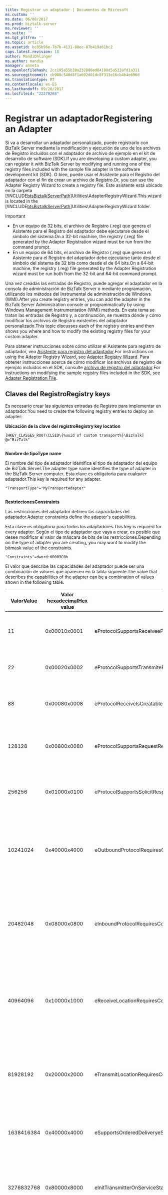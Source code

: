 ```yaml
---
title: Registrar un adaptador | Documentos de Microsoft
ms.custom: ''
ms.date: 06/08/2017
ms.prod: biztalk-server
ms.reviewer: ''
ms.suite: ''
ms.tgt_pltfrm: ''
ms.topic: article
ms.assetid: bc85b96e-7b7b-4131-88ec-87b419a61bc2
caps.latest.revision: 18
author: MandiOhlinger
ms.author: mandia
manager: anneta
ms.openlocfilehash: 2cc195a55b38a232880ed04108d5a533afd1a311
ms.sourcegitcommit: cb908c540d8f1a692d01dc8f313e16cb4b4e696d
ms.translationtype: MT
ms.contentlocale: es-ES
ms.lasthandoff: 09/20/2017
ms.locfileid: "22270268"
---
```

# <a name="registering-an-adapter"></a><span data-ttu-id="599c1-102">Registrar un adaptador</span><span class="sxs-lookup"><span data-stu-id="599c1-102">Registering an Adapter</span></span>
<span data-ttu-id="599c1-103">Si va a desarrollar un adaptador personalizado, puede registrarlo con BizTalk Server mediante la modificación y ejecución de uno de los archivos de Registro incluidos con el adaptador de archivo de ejemplo en el kit de desarrollo de software (SDK).</span><span class="sxs-lookup"><span data-stu-id="599c1-103">If you are developing a custom adapter, you can register it with BizTalk Server by modifying and running one of the registry files included with the sample file adapter in the software development kit (SDK).</span></span> <span data-ttu-id="599c1-104">O bien, puede usar el Asistente para el Registro del adaptador con el fin de crear un archivo de Registro.</span><span class="sxs-lookup"><span data-stu-id="599c1-104">Or, you can use the Adapter Registry Wizard to create a registry file.</span></span> <span data-ttu-id="599c1-105">Este asistente está ubicado en la carpeta [!INCLUDE[btsBiztalkServerPath](../includes/btsbiztalkserverpath-md.md)]Utilities\AdapterRegistryWizard.</span><span class="sxs-lookup"><span data-stu-id="599c1-105">This wizard is located in the [!INCLUDE[btsBiztalkServerPath](../includes/btsbiztalkserverpath-md.md)]Utilities\AdapterRegistryWizard folder.</span></span>  
  
> [!IMPORTANT]
>  -   <span data-ttu-id="599c1-106">En un equipo de 32 bits, el archivo de Registro (.reg) que genera el Asistente para el Registro del adaptador debe ejecutarse desde el símbolo del sistema.</span><span class="sxs-lookup"><span data-stu-id="599c1-106">On a 32-bit machine, the registry (.reg) file generated by the Adapter Registration wizard must be run from the command prompt.</span></span>  
> -   <span data-ttu-id="599c1-107">En un equipo de 64 bits, el archivo de Registro (.reg) que genera el Asistente para el Registro del adaptador debe ejecutarse tanto desde el símbolo del sistema de 32 bits como desde el de 64 bits.</span><span class="sxs-lookup"><span data-stu-id="599c1-107">On a 64-bit machine, the registry (.reg) file generated by the Adapter Registration wizard must be run both from the 32-bit and 64-bit command prompt.</span></span>  
  
 <span data-ttu-id="599c1-108">Una vez creadas las entradas de Registro, puede agregar el adaptador en la consola de administración de BizTalk Server o mediante programación, utilizando los métodos del Instrumental de administración de Windows (WMI).</span><span class="sxs-lookup"><span data-stu-id="599c1-108">After you create registry entries, you can add the adapter in the BizTalk Server Administration console or programmatically by using Windows Management Instrumentation (WMI) methods.</span></span> <span data-ttu-id="599c1-109">En este tema se tratan las entradas de Registro y, a continuación, se muestra dónde y cómo modificar los archivos de Registro existentes del adaptador personalizado.</span><span class="sxs-lookup"><span data-stu-id="599c1-109">This topic discusses each of the registry entries and then shows you where and how to modify the existing registry files for your custom adapter.</span></span>  
  
 <span data-ttu-id="599c1-110">Para obtener instrucciones sobre cómo utilizar el Asistente para registro de adaptador, vea [Asistente para registro del adaptador](../core/adapter-registry-wizard.md).</span><span class="sxs-lookup"><span data-stu-id="599c1-110">For instructions on using the Adapter Registry Wizard, see [Adapter Registry Wizard](../core/adapter-registry-wizard.md).</span></span> <span data-ttu-id="599c1-111">Para obtener instrucciones acerca de cómo modificar los archivos de registro de ejemplo incluidos en el SDK, consulte [archivo de registro del adaptador](../core/adapter-registration-file.md).</span><span class="sxs-lookup"><span data-stu-id="599c1-111">For instructions on modifying the sample registry files included in the SDK, see [Adapter Registration File](../core/adapter-registration-file.md).</span></span>  
  
## <a name="registry-keys"></a><span data-ttu-id="599c1-112">Claves del Registro</span><span class="sxs-lookup"><span data-stu-id="599c1-112">Registry keys</span></span>  
 <span data-ttu-id="599c1-113">Es necesario crear las siguientes entradas de Registro para implementar un adaptador:</span><span class="sxs-lookup"><span data-stu-id="599c1-113">You need to create the following registry entries to deploy an adapter:</span></span>  
  
 <span data-ttu-id="599c1-114">**Ubicación de la clave del registro**</span><span class="sxs-lookup"><span data-stu-id="599c1-114">**Registry key location**</span></span>  
  
```  
[HKEY_CLASSES_ROOT\CLSID\{%uuid of custom transport%}\BizTalk]  
@="BizTalk"  
  
```  
  
 <span data-ttu-id="599c1-115">**Nombre de tipo**</span><span class="sxs-lookup"><span data-stu-id="599c1-115">**Type name**</span></span>  
  
 <span data-ttu-id="599c1-116">El nombre del tipo de adaptador identifica el tipo de adaptador del equipo de BizTalk Server.</span><span class="sxs-lookup"><span data-stu-id="599c1-116">The adapter type name identifies the type of adapter in the BizTalk Server computer.</span></span> <span data-ttu-id="599c1-117">Esta clave es obligatoria para cualquier adaptador.</span><span class="sxs-lookup"><span data-stu-id="599c1-117">This key is required for any adapter.</span></span>  
  
```  
"TransportType"="MyTransportAdapter"  
  
```  
  
 <span data-ttu-id="599c1-118">**Restricciones**</span><span class="sxs-lookup"><span data-stu-id="599c1-118">**Constraints**</span></span>  
  
 <span data-ttu-id="599c1-119">Las restricciones del adaptador definen las capacidades del adaptador.</span><span class="sxs-lookup"><span data-stu-id="599c1-119">Adapter constraints define the adapter's capabilities.</span></span>  
  
 <span data-ttu-id="599c1-120">Esta clave es obligatoria para todos los adaptadores.</span><span class="sxs-lookup"><span data-stu-id="599c1-120">This key is required for every adapter.</span></span> <span data-ttu-id="599c1-121">Según el tipo de adaptador que vaya a crear, es posible que desee modificar el valor de máscara de bits de las restricciones.</span><span class="sxs-lookup"><span data-stu-id="599c1-121">Depending on the type of adapter you are creating, you may want to modify the bitmask value of the constraints.</span></span>  
  
```  
"Constraints"=dword:00003C0b  
```  
  
 <span data-ttu-id="599c1-122">El valor que describe las capacidades del adaptador puede ser una combinación de valores que aparecen en la tabla siguiente.</span><span class="sxs-lookup"><span data-stu-id="599c1-122">The value that describes the capabilities of the adapter can be a combination of values shown in the following table.</span></span>  
  
|<span data-ttu-id="599c1-123">Valor</span><span class="sxs-lookup"><span data-stu-id="599c1-123">Value</span></span>|<span data-ttu-id="599c1-124">Valor hexadecimal</span><span class="sxs-lookup"><span data-stu-id="599c1-124">Hex value</span></span>|<span data-ttu-id="599c1-125">Marca</span><span class="sxs-lookup"><span data-stu-id="599c1-125">Flag</span></span>|<span data-ttu-id="599c1-126">Description</span><span class="sxs-lookup"><span data-stu-id="599c1-126">Description</span></span>|  
|-----------|---------------|----------|-----------------|  
|<span data-ttu-id="599c1-127">1</span><span class="sxs-lookup"><span data-stu-id="599c1-127">1</span></span>|<span data-ttu-id="599c1-128">0x0001</span><span class="sxs-lookup"><span data-stu-id="599c1-128">0x0001</span></span>|<span data-ttu-id="599c1-129">eProtocolSupportsReceive</span><span class="sxs-lookup"><span data-stu-id="599c1-129">eProtocolSupportsReceive</span></span>|<span data-ttu-id="599c1-130">El adaptador es compatible con las operaciones de recepción.</span><span class="sxs-lookup"><span data-stu-id="599c1-130">Adapter supports receive operations.</span></span>|  
|<span data-ttu-id="599c1-131">2</span><span class="sxs-lookup"><span data-stu-id="599c1-131">2</span></span>|<span data-ttu-id="599c1-132">0x0002</span><span class="sxs-lookup"><span data-stu-id="599c1-132">0x0002</span></span>|<span data-ttu-id="599c1-133">eProtocolSupportsTransmit</span><span class="sxs-lookup"><span data-stu-id="599c1-133">eProtocolSupportsTransmit</span></span>|<span data-ttu-id="599c1-134">El adaptador es compatible con las operaciones de envío.</span><span class="sxs-lookup"><span data-stu-id="599c1-134">Adapter supports send operations.</span></span>|  
|<span data-ttu-id="599c1-135">8</span><span class="sxs-lookup"><span data-stu-id="599c1-135">8</span></span>|<span data-ttu-id="599c1-136">0x0008</span><span class="sxs-lookup"><span data-stu-id="599c1-136">0x0008</span></span>|<span data-ttu-id="599c1-137">eProtocolReceiveIsCreatable</span><span class="sxs-lookup"><span data-stu-id="599c1-137">eProtocolReceiveIsCreatable</span></span>|<span data-ttu-id="599c1-138">El controlador de recepción del adaptador se aloja en curso.</span><span class="sxs-lookup"><span data-stu-id="599c1-138">Receive handler of adapter is hosted in-process.</span></span>|  
|<span data-ttu-id="599c1-139">128</span><span class="sxs-lookup"><span data-stu-id="599c1-139">128</span></span>|<span data-ttu-id="599c1-140">0x0080</span><span class="sxs-lookup"><span data-stu-id="599c1-140">0x0080</span></span>|<span data-ttu-id="599c1-141">eProtocolSupportsRequestResponse</span><span class="sxs-lookup"><span data-stu-id="599c1-141">eProtocolSupportsRequestResponse</span></span>|<span data-ttu-id="599c1-142">El adaptador es compatible con las operaciones de solicitud-respuesta.</span><span class="sxs-lookup"><span data-stu-id="599c1-142">Adapter supports request-response operations.</span></span>|  
|<span data-ttu-id="599c1-143">256</span><span class="sxs-lookup"><span data-stu-id="599c1-143">256</span></span>|<span data-ttu-id="599c1-144">0x0100</span><span class="sxs-lookup"><span data-stu-id="599c1-144">0x0100</span></span>|<span data-ttu-id="599c1-145">eProtocolSupportsSolicitResponse</span><span class="sxs-lookup"><span data-stu-id="599c1-145">eProtocolSupportsSolicitResponse</span></span>|<span data-ttu-id="599c1-146">El adaptador es compatible con las operaciones de petición-respuesta.</span><span class="sxs-lookup"><span data-stu-id="599c1-146">Adapter supports solicit-response operations.</span></span>|  
|<span data-ttu-id="599c1-147">1024</span><span class="sxs-lookup"><span data-stu-id="599c1-147">1024</span></span>|<span data-ttu-id="599c1-148">0x4000</span><span class="sxs-lookup"><span data-stu-id="599c1-148">0x4000</span></span>|<span data-ttu-id="599c1-149">eOutboundProtocolRequiresContextInitialization</span><span class="sxs-lookup"><span data-stu-id="599c1-149">eOutboundProtocolRequiresContextInitialization</span></span>|<span data-ttu-id="599c1-150">Indica que el adaptador usa la interfaz de usuario del marco de trabajo de adaptadores para la configuración del controlador de envío.</span><span class="sxs-lookup"><span data-stu-id="599c1-150">Indicates that the adapter uses the Adapter Framework user interface for send handler configuration.</span></span>|  
|<span data-ttu-id="599c1-151">2048</span><span class="sxs-lookup"><span data-stu-id="599c1-151">2048</span></span>|<span data-ttu-id="599c1-152">0x0800</span><span class="sxs-lookup"><span data-stu-id="599c1-152">0x0800</span></span>|<span data-ttu-id="599c1-153">eInboundProtocolRequiresContextInitialization</span><span class="sxs-lookup"><span data-stu-id="599c1-153">eInboundProtocolRequiresContextInitialization</span></span>|<span data-ttu-id="599c1-154">Indica que el adaptador usa la interfaz de usuario del marco de trabajo de adaptadores para la configuración del controlador de recepción.</span><span class="sxs-lookup"><span data-stu-id="599c1-154">Indicates that the adapter uses the Adapter Framework user interface for receive handler configuration.</span></span>|  
|<span data-ttu-id="599c1-155">4096</span><span class="sxs-lookup"><span data-stu-id="599c1-155">4096</span></span>|<span data-ttu-id="599c1-156">0x1000</span><span class="sxs-lookup"><span data-stu-id="599c1-156">0x1000</span></span>|<span data-ttu-id="599c1-157">eReceiveLocationRequiresContextInitialization</span><span class="sxs-lookup"><span data-stu-id="599c1-157">eReceiveLocationRequiresContextInitialization</span></span>|<span data-ttu-id="599c1-158">Indica que el adaptador usa el usuario del marco de trabajo de la interfaz de configuración de la ubicación de recepción.</span><span class="sxs-lookup"><span data-stu-id="599c1-158">Indicates that the adapter uses the Adapter Framework user interface for receive location configuration.</span></span>|  
|<span data-ttu-id="599c1-159">8192</span><span class="sxs-lookup"><span data-stu-id="599c1-159">8192</span></span>|<span data-ttu-id="599c1-160">0x2000</span><span class="sxs-lookup"><span data-stu-id="599c1-160">0x2000</span></span>|<span data-ttu-id="599c1-161">eTransmitLocationRequiresContextInitialization</span><span class="sxs-lookup"><span data-stu-id="599c1-161">eTransmitLocationRequiresContextInitialization</span></span>|<span data-ttu-id="599c1-162">Indica que el adaptador utiliza la interfaz de usuario de marco de trabajo para la configuración de puerto de envío.</span><span class="sxs-lookup"><span data-stu-id="599c1-162">Indicates that the adapter uses the Adapter Framework user interface for send port configuration.</span></span>|  
|<span data-ttu-id="599c1-163">16384</span><span class="sxs-lookup"><span data-stu-id="599c1-163">16384</span></span>|<span data-ttu-id="599c1-164">0x4000</span><span class="sxs-lookup"><span data-stu-id="599c1-164">0x4000</span></span>|<span data-ttu-id="599c1-165">eSupportsOrderedDelivery</span><span class="sxs-lookup"><span data-stu-id="599c1-165">eSupportsOrderedDelivery</span></span>|<span data-ttu-id="599c1-166">Indica que el adaptador es compatible con la entrega de mensajes ordenada.</span><span class="sxs-lookup"><span data-stu-id="599c1-166">Indicates that the adapter supports ordered delivery of messages.</span></span>|  
|<span data-ttu-id="599c1-167">32768</span><span class="sxs-lookup"><span data-stu-id="599c1-167">32768</span></span>|<span data-ttu-id="599c1-168">0x8000</span><span class="sxs-lookup"><span data-stu-id="599c1-168">0x8000</span></span>|<span data-ttu-id="599c1-169">eInitTransmitterOnServiceStart</span><span class="sxs-lookup"><span data-stu-id="599c1-169">eInitTransmitterOnServiceStart</span></span>|<span data-ttu-id="599c1-170">El adaptador de envío se inicia cuando el servicio se inicia, en vez de iniciarse cuando se envía el primer mensaje.</span><span class="sxs-lookup"><span data-stu-id="599c1-170">Send adapter starts when the service starts instead of when it sends the first message.</span></span>|  
|<span data-ttu-id="599c1-171">65536</span><span class="sxs-lookup"><span data-stu-id="599c1-171">65536</span></span>|<span data-ttu-id="599c1-172">0x10000</span><span class="sxs-lookup"><span data-stu-id="599c1-172">0x10000</span></span>|<span data-ttu-id="599c1-173">eSupport32BitOnly</span><span class="sxs-lookup"><span data-stu-id="599c1-173">eSupport32BitOnly</span></span>|<span data-ttu-id="599c1-174">Indica que el adaptador es compatible con la ejecución solo en hosts de 32 bits.</span><span class="sxs-lookup"><span data-stu-id="599c1-174">Indicates that the adapter supports running only in 32-bit hosts.</span></span>|  
  
### <a name="namespace"></a><span data-ttu-id="599c1-175">Espacio de nombres</span><span class="sxs-lookup"><span data-stu-id="599c1-175">Namespace</span></span>  
 <span data-ttu-id="599c1-176">Cada adaptador debe definir un espacio de nombres para sus propiedades.</span><span class="sxs-lookup"><span data-stu-id="599c1-176">Each adapter must define a namespace for its properties.</span></span> <span data-ttu-id="599c1-177">BizTalk Server almacena las propiedades específicas del adaptador en el contexto del mensaje en este espacio de nombres.</span><span class="sxs-lookup"><span data-stu-id="599c1-177">BizTalk Server stores adapter-specific properties on the message context under this namespace.</span></span> <span data-ttu-id="599c1-178">Esta propiedad es obligatoria para todos los adaptadores.</span><span class="sxs-lookup"><span data-stu-id="599c1-178">This property is required for all adapters.</span></span>  
  
```  
"PropertyNameSpace"="namespace"  
```  
  
### <a name="aliases"></a><span data-ttu-id="599c1-179">Alias</span><span class="sxs-lookup"><span data-stu-id="599c1-179">Aliases</span></span>  
 <span data-ttu-id="599c1-180">Cada adaptador puede tener un conjunto de prefijos que identifican exclusivamente el tipo de adaptador dentro de BizTalk Server.</span><span class="sxs-lookup"><span data-stu-id="599c1-180">Each adapter may have a set of prefixes that uniquely identify the adapter type within BizTalk Server.</span></span> <span data-ttu-id="599c1-181">Esto permite la solución del tipo de transporte correcto al enviar un mensaje a través de un puerto de envío dinámico.</span><span class="sxs-lookup"><span data-stu-id="599c1-181">This allows resolution of the correct transport type when sending a message through a dynamic send port.</span></span> <span data-ttu-id="599c1-182">El adaptador debe especificar la lista de prefijos en el momento del registro.</span><span class="sxs-lookup"><span data-stu-id="599c1-182">The adapter needs to specify the list of its prefixes at registration time.</span></span>  
  
```  
"AliasesXML"="<AdapterAliasList><AdapterAlias>sample://</AdapterAlias></AdapterAliasList>"  
```  
  
### <a name="configuration-property-pages"></a><span data-ttu-id="599c1-183">Páginas de propiedades de configuración</span><span class="sxs-lookup"><span data-stu-id="599c1-183">Configuration Property Pages</span></span>  
 <span data-ttu-id="599c1-184">El adaptador debe tener páginas de propiedades de configuración para configurar las ubicaciones de recepción y los puertos de envío.</span><span class="sxs-lookup"><span data-stu-id="599c1-184">The adapter must have configuration property pages to configure its receive locations and send ports.</span></span> <span data-ttu-id="599c1-185">Cada adaptador registra sus páginas de propiedades mediante la especificación de los Id. de clase respectivos.</span><span class="sxs-lookup"><span data-stu-id="599c1-185">Each adapter registers its property pages by specifying their respective class IDs.</span></span>  
  
```  
"InboundProtocol_PageProv"="{%CLSID for inbound protocol prop page%}"  
"OutboundProtocol_PageProv"="{%CLSID for outbound protocol prop page%}"  
"ReceiveLocation_PageProv"="{%CLSID for receive location prop page%}"  
"TransmitLocation_PageProv"="{%CLSID for transmit location prop page%}"  
```  
  
 <span data-ttu-id="599c1-186">Si el adaptador usa la interfaz de usuario de marco de trabajo de adaptadores para la generación de una página de propiedades, debe especificar los siguientes valores para las claves de Registro:</span><span class="sxs-lookup"><span data-stu-id="599c1-186">If the adapter uses the Adapter Framework's user interface for property page generation, it must specify the following values for the registry keys:</span></span>  
  
```  
"InboundProtocol_PageProv"="{2DE93EE6-CB01-4007-93E9-C3D71689A281}"  
"OutboundProtocol_PageProv"="{2DE93EE6-CB01-4007-93E9-C3D71689A283}"  
"ReceiveLocation_PageProv"="{2DE93EE6-CB01-4007-93E9-C3D71689A280}"  
"TransmitLocation_PageProv"="{2DE93EE6-CB01-4007-93E9-C3D71689A282}"  
```  
  
 <span data-ttu-id="599c1-187">Tenga en cuenta que si uno de los extremos no es obligatorio (el adaptador es solo de envío o de recepción), las claves de Registro no usadas se pueden eliminar del Registro.</span><span class="sxs-lookup"><span data-stu-id="599c1-187">Note that if one of the endpoints is not required (the adapter is send or receive only), the unused registry keys can be deleted from the registry.</span></span>  
  
### <a name="runtime-component-registration"></a><span data-ttu-id="599c1-188">Registro de componente en tiempo de ejecución</span><span class="sxs-lookup"><span data-stu-id="599c1-188">Runtime Component Registration</span></span>  
 <span data-ttu-id="599c1-189">El adaptador registra los componentes en tiempo de ejecución mediante la especificación de los Id. de clase (para COM y .NET), nombres de tipos y las rutas de ensamblado (para .NET) para los componentes en tiempo de ejecución de recepción y de envío.</span><span class="sxs-lookup"><span data-stu-id="599c1-189">The adapter registers its runtime components by specifying their class IDs (for COM and .NET), type names, and assembly paths (for .NET) for receive and send runtime components.</span></span>  
  
> [!NOTE]
>  <span data-ttu-id="599c1-190">Todos los **OutboundEngineCLSID** y **InboundEngineCLSID** claves deben ser únicas.</span><span class="sxs-lookup"><span data-stu-id="599c1-190">All the **OutboundEngineCLSID** and **InboundEngineCLSID** keys must be unique.</span></span> <span data-ttu-id="599c1-191">Para una sola fila de una base de datos, el **OutboundEngineCLSID** y **InboundEngineCLSID** puede ser el mismo.</span><span class="sxs-lookup"><span data-stu-id="599c1-191">For a single row in a database, the **OutboundEngineCLSID** and the **InboundEngineCLSID** may be the same.</span></span>  
  
```  
"OutboundEngineCLSID"="{%CLSID of outbound transport%}"  
"InboundEngineCLSID"="{%CLSID of inbound transport%}"  
"InboundTypeName"="BizTalk.Samples.Adapters.MyReceiver"  
"OutboundTypeName"="BizTalk.Samples.Adapters.MyTransmitter"  
"InboundAssemblyPath"="C:\Program Files\MyTransport.dll"  
"OutboundAssemblyPath"="C:\Program Files\MyTransport.dll"  
```  
  
> [!NOTE]
>  <span data-ttu-id="599c1-192">Puede instalar un ensamblado de adaptador en la caché de ensamblados global y hacer referencia a ella en el archivo de Registro.</span><span class="sxs-lookup"><span data-stu-id="599c1-192">You can install a adapter's assembly into the global assembly cache and refer to it in the registry file.</span></span>  
  
### <a name="registration-of-adapter-properties-for-sso-configuration-store"></a><span data-ttu-id="599c1-193">Registro de propiedades de adaptador para el almacén de la configuración SSO</span><span class="sxs-lookup"><span data-stu-id="599c1-193">Registration of Adapter Properties for SSO Configuration Store</span></span>  
 <span data-ttu-id="599c1-194">El adaptador debe registrar las propiedades con la base de datos de SSO de BizTalk Server para que se pueda almacenar y recuperar las propiedades en tiempo de diseño y en tiempo de ejecución.</span><span class="sxs-lookup"><span data-stu-id="599c1-194">The adapter needs to register its properties with the BizTalk Server SSO database to be able to store and retrieve the properties at design time and run time.</span></span>  
  
```  
ReceiveHandlerPropertiesXML  
ReceiveLocationPropertiesXML  
SendHandlerPropertiesXML  
SendLocationPropertiesXML  
```  
  
 <span data-ttu-id="599c1-195">Estos valores contienen las definiciones (esquema) para las propiedades permitidas de las entidades correspondientes relacionadas con el adaptador, que se pueden almacenar en el almacén de configuración.</span><span class="sxs-lookup"><span data-stu-id="599c1-195">These values contain the definitions (schema) for the allowed properties of the corresponding entities related to the adapter, which can be stored in the configuration store.</span></span> <span data-ttu-id="599c1-196">Estas definiciones se guardan como una cadena XML que queda deserializada por la bolsa de propiedades que contiene los tipos de propiedades sin valores.</span><span class="sxs-lookup"><span data-stu-id="599c1-196">These definitions are kept as an XML string that is deserialized by the property bag containing property types but without values.</span></span> <span data-ttu-id="599c1-197">Un valor no vacío del elemento de propiedad quiere decir que la propiedad está enmascarada.</span><span class="sxs-lookup"><span data-stu-id="599c1-197">A nonempty value of the property element means that the property is masked.</span></span> <span data-ttu-id="599c1-198">(Enmascarada significa que es de solo escritura y la API de almacén seguro no la devuelve cuando se llame en el modo administrativo; la API de almacén seguro devuelve VT_NULL para estas propiedades).</span><span class="sxs-lookup"><span data-stu-id="599c1-198">(Masked means that it is write-only, and is not returned by the Secure Store API when called in administrative mode; the Secure Store API returns VT_NULL for such properties.)</span></span>  
  
### <a name="example"></a><span data-ttu-id="599c1-199">Ejemplo</span><span class="sxs-lookup"><span data-stu-id="599c1-199">Example</span></span>  
 <span data-ttu-id="599c1-200">El adaptador de HTTP registra sus propiedades para el puerto de envío HTTP mediante la definición de la **SendLocationPropertiesXML** clave del registro con el siguiente valor:</span><span class="sxs-lookup"><span data-stu-id="599c1-200">The HTTP adapter registers its properties for the HTTP send port by defining the **SendLocationPropertiesXML** registry key with the following value:</span></span>  
  
```  
<CustomProps><Username vt="8"/><Password vt="8">Encrypted</Password><Certificate vt="8"/><RequestTimeout vt="3"/><MaxRedirects vt="3"/><ContentType vt="8"/><UseProxy vt="11"/><ProxyName vt="8"/><ProxyPort vt="3"/><ProxyUsername vt="8"/><ProxyPassword vt="8">Encrypted</ProxyPassword><UseHandlerSetting vt="11"/><AuthenticationScheme vt="8"/><UseSSO vt="11"/><AffiliateApplicationName vt="8"/></CustomProps>  
```  
  
### <a name="registration-of-the-component-as-a-transport-provider"></a><span data-ttu-id="599c1-201">Registro del componente como proveedor de transporte</span><span class="sxs-lookup"><span data-stu-id="599c1-201">Registration of the Component as a Transport Provider</span></span>  
 <span data-ttu-id="599c1-202">El adaptador debe registrarse en el atributo Categorías implementadas del Registro como proveedor de transporte.</span><span class="sxs-lookup"><span data-stu-id="599c1-202">The adapter must be registered under its Implemented Categories attribute in the registry as a transport provider.</span></span> <span data-ttu-id="599c1-203">Este atributo identifica las características como consumidores del adaptador.</span><span class="sxs-lookup"><span data-stu-id="599c1-203">This attribute identifies its characteristics to consumers of the adapter.</span></span>  
  
```  
[HKEY_CLASSES_ROOT\CLSID\{%uuid of custom transport%}\Implemented Categories]  
[HKEY_CLASSES_ROOT\CLSID\{%uuid of custom transport%}\Implemented Categories\{7F46FC3E-3C2C-405B-A47F-8D17942BA8F9}]  
```  
  
## <a name="see-also"></a><span data-ttu-id="599c1-204">Vea también</span><span class="sxs-lookup"><span data-stu-id="599c1-204">See Also</span></span>  
 [<span data-ttu-id="599c1-205">Problemas de diseño del adaptador</span><span class="sxs-lookup"><span data-stu-id="599c1-205">Adapter Design Issues</span></span>](../core/adapter-design-issues.md)